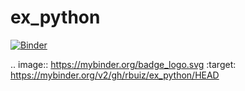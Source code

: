 # ex_python

[![Binder](https://mybinder.org/badge_logo.svg)](https://mybinder.org/v2/gh/rbuiz/ex_python/HEAD)

.. image:: https://mybinder.org/badge_logo.svg
 :target: https://mybinder.org/v2/gh/rbuiz/ex_python/HEAD
 